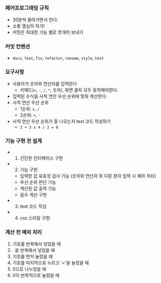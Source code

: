 ### 페어프로그래밍 규칙

- 30분씩 돌아가면서 한다.
- 소통 열심히 하기!
- 커밋은 최대한 기능 별로 쪼개어 보내기

### 커밋 컨벤션

- `docs`, `feat`, `fix`, `refactor`, `rename`, `style`, `test`

### 요구사항

- 사용자가 숫자와 연산자를 입력한다
  - 키패드(`=`, `-`, `/`, `*`, 숫자), 화면 클릭 모두 동작해야한다.
- 입력된 수식을 사칙 연산 우선 순위에 맞춰 계산한다.
- 사칙 연산 우선 순위
  - 1순위: `x`, `/`
  - 2순위: `+`, `-`
- 사칙 연산 우선 순위가 잘 나오는지 test 코드 작성하기
  - `2 + 3 x 4 / 2 = 8`

### 기능 구현 전 설계

- 1. 간단한 인터페이스 구현
- 2. 기능 구현
  - 입력한 값 유효성 검사 기능 (숫자와 연산자 외 다른 문자 입력 시 예외 처리)
  - 우선 순위 판단 기능
  - 계산된 값 출력 기능
  - 음수 계산 구현
- 3. test 코드 작성
- 4. css 스타일 구현

### 계산 전 예외 처리

1. 기호를 반복해서 넣었을 때
2. `.`을 반복해서 넣었을 때
3. 기호를 먼저 눌렀을 때
4. 기호를 마지막으로 누르고 '='을 눌렀을 때
5. 0으로 나누었을 때
6. 0이 반복적으로 눌렸을 때

